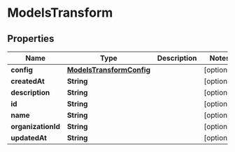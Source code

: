 

# ModelsTransform


## Properties

| Name | Type | Description | Notes |
|------------ | ------------- | ------------- | -------------|
|**config** | [**ModelsTransformConfig**](ModelsTransformConfig.md) |  |  [optional] |
|**createdAt** | **String** |  |  [optional] |
|**description** | **String** |  |  [optional] |
|**id** | **String** |  |  [optional] |
|**name** | **String** |  |  [optional] |
|**organizationId** | **String** |  |  [optional] |
|**updatedAt** | **String** |  |  [optional] |



